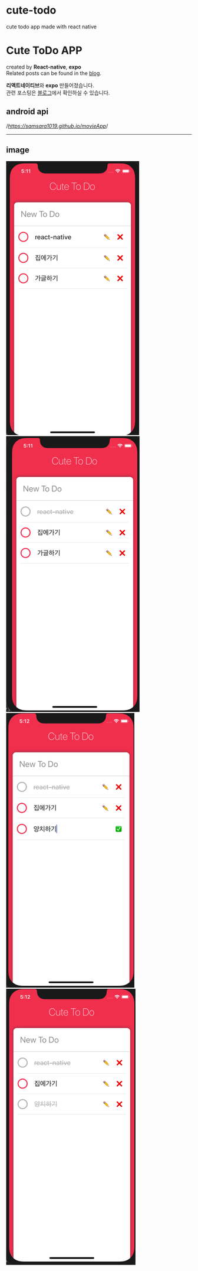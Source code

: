 # cute-todo
cute todo app made with react native

Cute ToDo APP
=============
created by __React-native__, __expo__   
Related posts can be found in the 
<a href="http://samsara1019.tistory.com/category/%ED%94%84%EB%A1%9C%EC%A0%9D%ED%8A%B8/%5Breact%5Dtodo_app" target=_blank>blog</a>.  

**리액트네이티브**와 __expo__ 만들어졌습니다.  
관련 포스팅은 <a href="http://samsara1019.tistory.com/category/%ED%94%84%EB%A1%9C%EC%A0%9D%ED%8A%B8/%5Breact%5Dtodo_app" target=_blank>블로그</a>에서 확인하실 수 있습니다.  


android api
-------------
/*<https://samsara1019.github.io/movieApp>*/
* * *
image
-------------
![Cute ToDo project](./images/1.png)
![Cute ToDo project](./images/2.png)
![Cute ToDo project](./images/3.png)
![Cute ToDo project](./images/4.png)